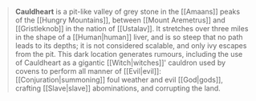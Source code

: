 ---
---
> **Cauldheart** is a pit-like valley of grey stone in the [[Amaans]] peaks of the [[Hungry Mountains]], between [[Mount Aremetrus]] and [[Gristleknob]] in the nation of [[Ustalav]]. It stretches over three miles in the shape of a [[Human|human]] liver, and is so steep that no path leads to its depths; it is not considered scalable, and only ivy escapes from the pit. 
> This dark location generates rumours, including the use of Cauldheart as a gigantic [[Witch|witches]]' cauldron used by covens to perform all manner of [[Evil|evil]]: [[Conjuration|summoning]] foul weather and evil [[God|gods]], crafting [[Slave|slave]] abominations, and corrupting the land.